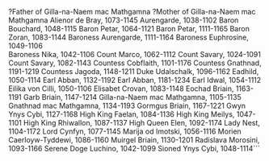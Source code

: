 ?Father of Gilla-na-Naem mac Mathgamna
?Mother of Gilla-na-Naem mac Mathgamna
Alienor de Bray, 1073-1145
Aurengarde, 1038-1102
Baron Bouchard, 1048-1115
Baron Petar, 1064-1121
Baron Petar, 1111-1165
Baron Zoran, 1083-1144
Baroness Aurengarde, 1111-1164
Baroness Euphrosine, 1049-1106				
Baroness Nika, 1042-1106
Count Marco, 1062-1112
Count Savary, 1024-1091
Count Savary, 1082-1143
Countess Cobflaith, 1101-1176
Countess Gnathnad, 1191-1219
Countess Jagoda, 1148-1211
Duke Udalschalk, 1096-1162
Eadhild, 1050-1114
Earl Abban, 1132-1192
Earl Abban, 1181-1234
Earl Idwal, 1054-1112
Eilika von Cilli, 1050-1106
Elisabet Crovan, 1083-1148
Eochad Briain, 1163-1191
Garb Briain, 1147-1214
Gilla-na-Naem mac Mathgamna, 1105-1135
Gnathnad mac Mathgamna, 1134-1193
Gormgus Briain, 1167-1221
Gwyn Ynys Cybi, 1127-1168
High King Faelan, 1084-1136
High King Meilys, 1047-1101
High King Rhiwallon, 1087-1137
High Queen Elen, 1092-1174
Lady Nest, 1104-1172
Lord Cynfyn, 1077-1145
Marija od Imotski, 1056-1116
Morien Caerloyw-Tyddewi, 1086-1160
Muirgel Briain, 1130-1201
Radislava Morosini, 1093-1166
Serene Doge Luchino, 1042-1099
Sioned Ynys Cybi, 1048-1114```

